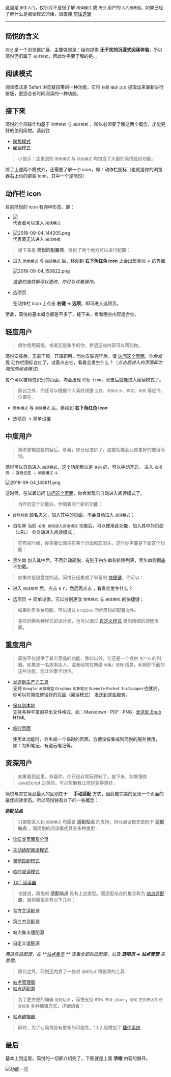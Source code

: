 这里是 `新手入门`，仅针对不是很了解 `阅读模式` 或 `简悦` 用户的 `入门级教程`，如果已经了解什么是阅读模式的话，请直接 [前往这里](https://github.com/Kenshin/simpread/wiki/%E5%85%A5%E9%97%A8%E6%8C%87%E5%8D%97%EF%BC%88-%E6%93%8D%E4%BD%9C%E6%8C%87%E5%BC%95-%EF%BC%89#轻度用户)

***

简悦的含义
---
`简悦` 是一个浏览器扩展，主要做的是：给你提供 **无干扰的沉浸式阅读体验**，所以简悦仍旧属于 `阅读模式`，因此你需要了解的是...

阅读模式
---
阅读模式是 Safari 浏览器自带的一种功能，它将 `标题` `描述` `正文` 提取出来重新进行排版，更适合长时间阅读的一种功能。

接下来
---
简悦的全部操作均基于 `聚焦模式` 与 `阅读模式` ，所以必须要了解这两个概念，才能更好的使用简悦。请前往 

- [聚焦模式](https://github.com/Kenshin/simpread/wiki/聚焦模式#含义)
- [阅读模式](https://github.com/Kenshin/simpread/wiki/阅读模式#含义)

> 小提示：这里说的  `聚焦模式` 与 `阅读模式` 均包含了大量的简悦独创功能。

除了上述两个模式外，还需要了解一个 icon，即：动作栏图标（也就是你的浏览器右上角的那些 icon，其中一个是简悦）

动作栏 icon
---
目前简悦的 icon 有两种形态，即：

- ![](https://camo.githubusercontent.com/6e63b46dcad5886bdfdfa405714f9c0502a1f3a1/687474703a2f2f692e696d6775722e636f6d2f6479524f4542692e706e67)  
   代表着可以进入 `阅读模式`

- ![2018-09-04_144205.png](https://i.loli.net/2018/09/04/5b8e29a3284aa.png)  
  代表着无法进入  `阅读模式`

> 接下来是 **简悦的配置项**，提供了两个地方可以进行配置：

- 进入 `聚焦模式` 与 `阅读模式` 后，移动到 **右下角红色 icon** 上会出现类似 ↓ 的界面

  ![2018-09-04_150822.png](https://i.loli.net/2018/09/04/5b8e2fc77e0be.png)

  _这里的选项都可以更改，你可以试着操作。_

- 选项页

  在动作栏 icon 上点击 **右键 → 选项**，即可进入选项页。

至此，简悦的基本概念都差不多了，接下来，看看哪些内容适合你。

轻度用户
---
> 偶尔使用简悦，或者还是新手的你，希望这些内容可以帮到你。

简悦安装后，无需干预，开箱即用，当你安装完毕后，请 [访问这个页面](https://sspai.com/post/39491)，你会发现 动作栏图标变红了，试着点击它，看看会发生什么？（_点击后进入的页面即为简悦的阅读模式_）

每个可以被简悦识别的页面，均会出现 `红色 icon`，点击后就能进入阅读模式了。

> 除此之外，你还可以根据个人喜好调整 `主题`、`字体大小`、`样式`、`布局` 等细节，位置在：

- `聚焦模式` 与 `阅读模式` 后，移动到 **右下角红色 icon** 

- 选项页 → 简单设置

中度用户
---
> 熟练掌握这些内容后，恭喜，你已经进阶了，这些功能会让你更好的使用简悦。

简悦可以自动进入 `阅读模式`，这个功能默认是 `关闭` 的，可以手动开启， 进入 `选项页 → 高级设定 → 阅读模式` ↓

![2018-09-04_145611.png](https://i.loli.net/2018/09/04/5b8e2d8ea8964.png) 

这时候，在试着访问  [访问这个页面](https://sspai.com/post/39491)，你会发现它自动进入阅读模式了。

> 当开启这个功能后，伴随着两个新的功能：

- `排除列表`
  顾名思义，加入其中的页面，不会自动进入 `阅读模式`；

- 白名单
  当前 `关闭 自动进入阅读模式` 功能后，可以使用此功能，加入其中的页面（URL） 会自动进入阅读模式；

> 在有些时候，你需要让简悦在某个页面彻底消失，这时你需要是下面这个功能：

- 黑名单
  加入其中后，不再启动简悦，有别于白名单和排除列表，黑名单则彻底不加载。

> 如果你是键盘党的话，简悦已经集成了丰富的 [快捷键](https://github.com/Kenshin/simpread/wiki/%E5%BF%AB%E6%8D%B7%E9%94%AE)，你可以：

- 进入 `阅读模式` 后，点击 <kbd>s</kbd> <kbd>r</kbd>，然后再点击 <kbd>,</kbd> 看看会发生什么？

- 选项页 → 简单设置，可以分别更改  `聚焦模式` 与 `阅读模式` 的快捷键；

> 如果你有多台电脑，可以通过 `Dropbox` 同步简悦的配置文件。

> 喜欢折腾各种样式的设计党，也可以通过 [自定义样式](https://github.com/Kenshin/simpread/wiki/%E8%87%AA%E5%AE%9A%E4%B9%89%E6%A0%B7%E5%BC%8F) 更加精细的调整页面。

重度用户
---

> 简悦不仅提供了其它竞品的功能，除此以外，它还是一个提供 `生产力` 的利器。如果是一名效率达人，或者经常在网络 `收集/ 整理` 信息，利用好下面的这些功能，能让你事半功倍。

- [发送到生产力工具](https://github.com/Kenshin/simpread/wiki/%E6%8E%88%E6%9D%83%E6%9C%8D%E5%8A%A1)  
  支持 `Google 云端硬盘` `Dropbox` `印象笔记` `Onenote` `Pocket` `Instapaper`也就说，你可以将简悦整理好的页面（阅读模式） 发送到这些服务。

- [保存到本地](https://github.com/Kenshin/simpread/wiki/%E4%BF%9D%E5%AD%98%E5%88%B0%E6%9C%AC%E5%9C%B0)  
  支持多种丰富的导出文件格式，如：Markdown · PDF · PNG · [发送到 Epub](https://github.com/Kenshin/simpread/wiki/%E5%8F%91%E9%80%81%E5%88%B0-Kindle) · HTML

- [临时页面](https://github.com/Kenshin/simpread/wiki/临时页面)    

  使用此功能时，会生成一个临时的页面，方便没有集成到简悦的服务使用，如：为知笔记、有道云笔记等。

资深用户
---
> 如果看到这里，恭喜你，你已经非常玩得转了。接下来，如果懂些 JavaScript 之类的，可以帮助我让简悦变得更好。

简悦与其它竞品最大的区别在于： **手动适配** 方式，因此能完美的呈现一个页面的最佳阅读状态。所以简悦独有以下的一些概念：

**适配站点**   

> 只要能进入到 `阅读模式` 均需要 **适配站点** 的支持，所以阅读模式依附于  **适配站点** ，而简悦的阅读模式具有多种类型：

- [论坛类页面及分页](https://github.com/Kenshin/simpread/wiki/%E8%AE%BA%E5%9D%9B%E7%B1%BB%E9%A1%B5%E9%9D%A2%E5%8F%8A%E5%88%86%E9%A1%B5)

- [主动适配阅读模式](https://github.com/Kenshin/simpread/wiki/%E4%B8%BB%E5%8A%A8%E9%80%82%E9%85%8D%E9%98%85%E8%AF%BB%E6%A8%A1%E5%BC%8F)

- [智能匹配模式](https://github.com/Kenshin/simpread/wiki/%E6%99%BA%E8%83%BD%E9%80%82%E9%85%8D%E6%A8%A1%E5%BC%8F)

- [临时阅读模式](https://github.com/Kenshin/simpread/wiki/临时阅读模式)
- [TXT 阅读器](https://github.com/Kenshin/simpread/wiki/TXT-%E9%98%85%E8%AF%BB%E5%99%A8)

> 也就说，简悦的 **适配站点** 具有上述类型。而适配站点的集合称为 [站点适配源](https://github.com/Kenshin/simpread/wiki/%E7%AB%99%E7%82%B9%E9%80%82%E9%85%8D%E6%BA%90)，目前简悦具有以下几种：

- 官方主适配源

- 第三方适配源

- 站点集市适配源

- 自定义适配源

_而这些适配源，在  **[站点集市](https://simpread.ksria.cn/sites/) ** 查看全部的适配源，以及 **选项页 → 站点管理** 来管理。_

> 除此之外，简悦还内置了一些对 `适配站点` 增删改的工具：

- [站点管理器](https://github.com/Kenshin/simpread/wiki/%E7%AB%99%E7%82%B9%E7%AE%A1%E7%90%86%E5%99%A8)
- [站点适配源](https://github.com/Kenshin/simpread/wiki/%E7%AB%99%E7%82%B9%E9%80%82%E9%85%8D%E6%BA%90)

> 为了更方便的编辑 `适配站点` ，简悦支持 `HTML` `节点` `jQuery 语句` `正则表达式` `任意段落` 多种编辑方式，详细请看：

- [站点编辑器](https://github.com/Kenshin/simpread/wiki/%E7%AB%99%E7%82%B9%E7%BC%96%E8%BE%91%E5%99%A8)

> 同时，为了让简悦具有更多的可能性，1.1.2 版增加了 [插件系统](https://github.com/Kenshin/simpread/wiki/%E6%8F%92%E4%BB%B6%E7%B3%BB%E7%BB%9F)

最后
---

基本上到这里，简悦的一切都介绍完了，下图就是上面  **浓缩** 内容的展开。

![功能一览](http://sr.ksria.cn/feature%201.1.2.png)